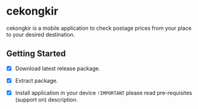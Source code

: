 # cekongkir

cekongkir is a mobile application to check postage prices from your place to your desired destination.

## Getting Started
- [x] Download latest release package.
- [x] Extract package.
- [x] Install application in your device `!IMPORTANT` please read pre-requisites (support on) description.

